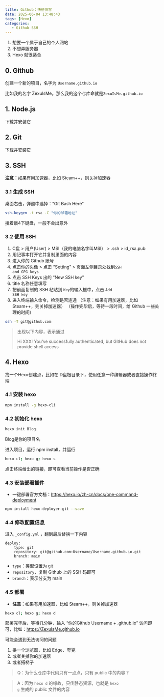```yaml
---
title: Github：快搭博客
date: 2025-06-04 13:48:43
tags: [Hexo]
categories:
   - Github SSH
---
```


1. 想要一个属于自己的个人网站
2. 不想弄服务器
3. Hexo 就很适合

## 0. Github

创建一个新的项目，名字为 <code>Username.github.io</code>

比如我的名字 ZexuIsMe，那么我的这个仓库命就是<code>ZexuIsMe.github.io</code>

<!-- more --> 

## 1. Node.js

下载并安装它

## 2. Git

下载并安装它

## 3. SSH

<b>注意：</b>如果有用加速器，比如 Steam++，则关掉加速器

### 3.1 生成 SSH

桌面右击，弹窗中选择：“Git Bash Here”

``` bash
ssh-keygen -t rsa -C "你的邮箱地址"
```
接着敲4下键盘，一般不会出意外

### 3.2 使用 SSH

1. C盘 > 用户(User) > MSI（我的电脑名字叫MSI） > .ssh > id_rsa.pub
2. 用记事本打开它并复制里面的内容
3. 进入你的 Github 账号
4. 点击你的头像 > 点击 “Setting” > 页面左侧目录处找到<code>SSH and GPG keys</code>
5. 点击 SSH Keys 出的 “New SSH key”
6. title 名称任意填写
7. 把前面复制的 SSH 粘贴到 <code>Key</code>的输入框中，点击 <code>Add SSH key</code>
8. 进入终端输入命令，检测是否连通
   （注意：如果有用加速器，比如 Steam++，则关掉加速器） 
   （操作完毕后，等待一段时间，给 Github 一些处理的时间）

``` bash
ssh -T git@github.com
```

> 出现以下内容，表示通过
> 
> Hi XXX! You've successfully authenticated, but GitHub does not provide shell access


## 4. Hexo

找一个Hexo创建点，比如在 D盘根目录下，使用任意一种编辑器或者直接操作终端

### 4.1 安装 hexo
``` bash
npm install -g hexo-cli
```

### 4.2 初始化 hexo

``` bash
hexo init Blog
```
Blog是你的项目名

进入项目，运行 npm install，并运行

``` bash
hexo cl; hexo g; hexo s
```
点击终端给出的链接，即可查看当前操作是否正确

### 4.3 安装部署插件

- 一键部署官方文档：https://hexo.io/zh-cn/docs/one-command-deployment

``` bash
npm install hexo-deployer-git --save
```

### 4.4 修改配置信息

进入 <code>_config.yml</code> ，翻到最后替换一下内容

```
deploy:
    type: git
    repository: git@github.com:Username/Username.github.io.git
    branch: main
```

- <code>type</code>：类型设置为 git
- <code>repository</code>，复制 Github 上的 SSH 码即可 
- <code>branch</code>：表示分支为 main

### 4.5 部署

- <b>注意：</b>如果有用加速器，比如 Steam++，则关掉加速器

``` bash
hexo cl; hexo g; hexo d
```

部署完毕后，等待几分钟，输入 “你的Github Username + .github.io” 访问即可，比如：https://ZexuIsMe.github.io

可能会遇到无法访问的问题
1. 换一个浏览器，比如 Edge、夸克
2. 或者关掉你的加速器
3. 或者搭梯子

> Q：为什么仓库中代码只有一点点，只有 public 中的内容 ?

> A：因为 <code>hexo d</code> 的缘故，只传静态资源，也就是 <code>hexo g</code> 生成的 public 文件的内容